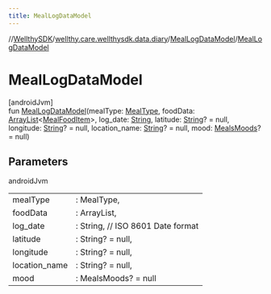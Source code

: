 ```yaml
---
title: MealLogDataModel
---
```

//[WellthySDK](../../../index.html)/[wellthy.care.wellthysdk.data.diary](../index.html)/[MealLogDataModel](index.html)/[MealLogDataModel](-meal-log-data-model.html)



# MealLogDataModel



[androidJvm]\
fun [MealLogDataModel](-meal-log-data-model.html)(mealType: [MealType](../-meal-type/index.html), foodData: [ArrayList](https://kotlinlang.org/api/latest/jvm/stdlib/kotlin.collections/-array-list/index.html)&lt;[MealFoodItem](../-meal-food-item/index.html)&gt;, log_date: [String](https://kotlinlang.org/api/latest/jvm/stdlib/kotlin/-string/index.html), latitude: [String](https://kotlinlang.org/api/latest/jvm/stdlib/kotlin/-string/index.html)? = null, longitude: [String](https://kotlinlang.org/api/latest/jvm/stdlib/kotlin/-string/index.html)? = null, location_name: [String](https://kotlinlang.org/api/latest/jvm/stdlib/kotlin/-string/index.html)? = null, mood: [MealsMoods](../-meals-moods/index.html)? = null)



## Parameters


androidJvm

| | |
|---|---|
| mealType | : MealType, |
| foodData | : ArrayList<MealFoodItem>, |
| log_date | : String, // ISO 8601 Date format |
| latitude | : String? = null, |
| longitude | : String? = null, |
| location_name | : String? = null, |
| mood | : MealsMoods? = null |




